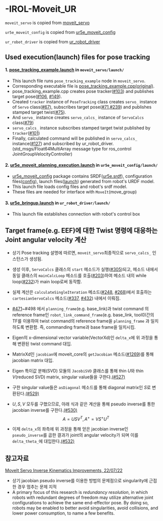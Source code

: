 
# -IROL-Moveit_UR

`moveit_servo` is copied from [moveit_servo](https://github.com/ros-planning/moveit/tree/master/moveit_ros/moveit_servo "moveit_servo")

`ur5e_moveit_config` is copied from [ur5e_moveit_config](https://github.com/fmauch/universal_robot/tree/calibration_devel/ur5e_moveit_config "ur5e_moveit_config")

`ur_robot_driver` is copied from [ur_robot_driver](https://github.com/UniversalRobots/Universal_Robots_ROS_Driver/tree/master/ur_robot_driver "ur_robot_driver")

## Used execution(launch) files for pose tracking

#### 1. [pose_tracking_example.launch](https://github.com/dhlee04/-IROL-Moveit_UR/blob/main/moveit_servo/launch/pose_tracking_example.launch "pose_tracking_example.launch") in `moveit_servo/launch/`

- This launch file runs `pose_tracking_example` node in `moveit_servo`.
- Corresponding executable file is [pose_tracking_example.cpp(original)](https://github.com/dhlee04/-IROL-Moveit_UR/blob/main/moveit_servo/src/cpp_interface_example/pose_tracking_example.cpp "pose_tracking_example.cpp").
- pose_tracking_example.cpp creates pose tracker([#103](https://github.com/dhlee04/-IROL-Moveit_UR/blob/9c5bedec394015011f0bbec9fa5adcd47bba6e96/moveit_servo/src/cpp_interface_example/pose_tracking_example.cpp#L103)) and publishes target pose([#106](https://github.com/dhlee04/-IROL-Moveit_UR/blob/9c5bedec394015011f0bbec9fa5adcd47bba6e96/moveit_servo/src/cpp_interface_example/pose_tracking_example.cpp#L106), [#149](https://github.com/dhlee04/-IROL-Moveit_UR/blob/9c5bedec394015011f0bbec9fa5adcd47bba6e96/moveit_servo/src/cpp_interface_example/pose_tracking_example.cpp#L149)).
- Created `tracker` instance of `PoseTracking` class creates `servo_` instance of `Servo` class([#67](https://github.com/dhlee04/-IROL-Moveit_UR/blob/9c5bedec394015011f0bbec9fa5adcd47bba6e96/moveit_servo/src/pose_tracking.cpp#L67)), subscribes target pose([#71](https://github.com/dhlee04/-IROL-Moveit_UR/blob/9c5bedec394015011f0bbec9fa5adcd47bba6e96/moveit_servo/src/pose_tracking.cpp#L71),[#239](https://github.com/dhlee04/-IROL-Moveit_UR/blob/9c5bedec394015011f0bbec9fa5adcd47bba6e96/moveit_servo/src/pose_tracking.cpp#L239)) and publishes stamped target twist([#75](https://github.com/dhlee04/-IROL-Moveit_UR/blob/9c5bedec394015011f0bbec9fa5adcd47bba6e96/moveit_servo/src/pose_tracking.cpp#L75)).
- And `servo_` instance creates `servo_calcs_` instance of `ServoCalcs` class([#79](https://github.com/dhlee04/-IROL-Moveit_UR/blob/9c5bedec394015011f0bbec9fa5adcd47bba6e96/moveit_servo/src/servo.cpp#L79))
- `servo_calcs_` instance subscribes stamped target twist published by `tracker`([#101](https://github.com/dhlee04/-IROL-Moveit_UR/blob/9c5bedec394015011f0bbec9fa5adcd47bba6e96/moveit_servo/src/servo_calcs.cpp#L101))
- Finally, calculated command will be published in `servo_calcs_` instance([#127](https://github.com/dhlee04/-IROL-Moveit_UR/blob/9c5bedec394015011f0bbec9fa5adcd47bba6e96/moveit_servo/src/servo_calcs.cpp#L127)) and subscribed by ur_robot_driver.
(std_msgs/Float64MultiArray message type for ros_control JointGroupVelocityController)



#### 2. [ur5e_moveit_planning_execution.launch](https://github.com/dhlee04/-IROL-Moveit_UR/blob/main/ur5e_moveit_config/launch/ur5e_moveit_planning_execution.launch "ur5e_moveit_planning_execution.launch") in `ur5e_moveit_config/launch/`
- [ur5e_moveit_config](https://github.com/dhlee04/-IROL-Moveit_UR/tree/main/ur5e_moveit_config "ur5e_moveit_config") package contains SRDF([ur5e.srdf](https://github.com/dhlee04/-IROL-Moveit_UR/blob/main/ur5e_moveit_config/config/ur5e.srdf "ur5e.srdf")), configuration files([config](https://github.com/dhlee04/-IROL-Moveit_UR/tree/main/ur5e_moveit_config/config "config")), launch files([launch](https://github.com/dhlee04/-IROL-Moveit_UR/tree/main/ur5e_moveit_config/launch "launch")) generated from robot's URDF model.
- This launch file loads config files and robot's srdf model.
- These files are needed for interface with `MoveIt`(move_group)


#### 3. [ur5e_bringup.launch](https://github.com/dhlee04/-IROL-Moveit_UR/blob/main/ur_robot_driver/launch/ur5e_bringup.launch "ur5e_bringup.launch") in `ur_robot_driver/launch/`
- This launch file establishes connection with robot's control box

## Target frame(e.g. EEF)에 대한 Twist 명령에 대응하는 Joint angular velocity 계산
- 상기 Pose tracking 설명에 따르면, `moveit_servo`최종적으로  `servo_calcs_` 인스턴스가 생성됨.
- 생성 이후, `ServoCalcs` 클래스의 `start` 메소드가 실행([#305](https://github.com/dhlee04/-IROL-Moveit_UR/blob/9c5bedec394015011f0bbec9fa5adcd47bba6e96/moveit_servo/src/servo.cpp#L305))되고, 메소드 내에서 동일 클래스의 `mainCalcLoop` 메소드를 호출([#203](https://github.com/dhlee04/-IROL-Moveit_UR/blob/a53577f8032243a7d577fd3d02e264fd6b0b3265/moveit_servo/src/servo_calcs.cpp#L203))하여 메소드 내의 while loop([#232](https://github.com/dhlee04/-IROL-Moveit_UR/blob/a53577f8032243a7d577fd3d02e264fd6b0b3265/moveit_servo/src/servo_calcs.cpp#L232))가 main loop로써 동작함.
- 실제 계산은 `calculateSingleIteration` 메소드([#248](https://github.com/dhlee04/-IROL-Moveit_UR/blob/a53577f8032243a7d577fd3d02e264fd6b0b3265/moveit_servo/src/servo_calcs.cpp#L248), [#268](https://github.com/dhlee04/-IROL-Moveit_UR/blob/a53577f8032243a7d577fd3d02e264fd6b0b3265/moveit_servo/src/servo_calcs.cpp#L268))에서 호출하는 `cartesianServoCalcs` 메소드([#337](https://github.com/dhlee04/-IROL-Moveit_UR/blob/a53577f8032243a7d577fd3d02e264fd6b0b3265/moveit_servo/src/servo_calcs.cpp#L337), [#432](https://github.com/dhlee04/-IROL-Moveit_UR/blob/a53577f8032243a7d577fd3d02e264fd6b0b3265/moveit_servo/src/servo_calcs.cpp#L432)) 내에서 이뤄짐.
- [#471](https://github.com/dhlee04/-IROL-Moveit_UR/blob/a53577f8032243a7d577fd3d02e264fd6b0b3265/moveit_servo/src/servo_calcs.cpp#L471)~#498 에서 `planning_frame`(e.g. base_link)과 twist command 의 reference frame인 `robot_link_command_frame`(e.g. base_link, tool0)간의 TF를 이용하여 twist command의 reference frame을 `planning_frame` 과 일치하도록 변환함. 즉, commanding frame과 base frame을 일치시킴.
- Eigen의 x-dimensional vector variable(VectorXd)인 `delta_x`에 위 과정을 통해 변환된 twist command 대입.
- MatrixXd인 `jacobian`에 moveit_core의 `getJacobian` 메소드([#1269](https://github.com/ros-planning/moveit/blob/a63580edd05b01d9480c333645036e5b2b222da9/moveit_core/robot_state/src/robot_state.cpp#L1269))를 통해 jacobian matrix 대입.

- Eigen 특이값 분해(SVD) 모듈의 `JacobiSVD` 클래스를 통해  thin $U$와 thin ${V}$(reduced SVD) matrix, singular value들을 구한다.[(#527)](https://github.com/dhlee04/-IROL-Moveit_UR/blob/a53577f8032243a7d577fd3d02e264fd6b0b3265/moveit_servo/src/servo_calcs.cpp#L527)
- 구한 singular value들은 `asDiagonal` 메소드를 통해 diagonal matrix인 $S$로 변환된다.[(#529)](https://github.com/dhlee04/-IROL-Moveit_UR/blob/a53577f8032243a7d577fd3d02e264fd6b0b3265/moveit_servo/src/servo_calcs.cpp#L529)
- $U,S,V$ 모두를 구했으므로, 아래 식과 같은 계산을 통해 pseudo inverse를 통한 jacobian inverse를 구한다.[(#530)](https://github.com/dhlee04/-IROL-Moveit_UR/blob/a53577f8032243a7d577fd3d02e264fd6b0b3265/moveit_servo/src/servo_calcs.cpp#L530)
 $$A = US{V^T},A^+ =  VS^+U^T$$

-  이제 `delta_x`의 좌측에 위 과정을 통해 얻은 jacobian inverse인 `pseudo_inverse`를 곱한 결과가 joint의 angular velocity가 되며 이를 `delta_theta_`에 대입한다.[(#532)](https://github.com/dhlee04/-IROL-Moveit_UR/blob/a53577f8032243a7d577fd3d02e264fd6b0b3265/moveit_servo/src/servo_calcs.cpp#L532)


## 참고자료
[MoveIt Servo Inverse Kinematics Improvements, 22/07/22](https://moveit.ros.org/moveit/ros/2022/07/22/MoveIt-Servo-Inverse-Kinematics.html)
- 상기 jacobian pseudo inverse를 이용한 방법의 문제점으로 singularity에 근접한 경우 멈추는 문제 지적
- A primary focus of this research is _redundancy resolution_, in which robots with redundant degrees of freedom may utilize alternative joint configurations to achieve the same end-effector pose. By doing so, robots may be enabled to better avoid singularities, avoid collisions, and lower power consumption, to name a few benefits.
